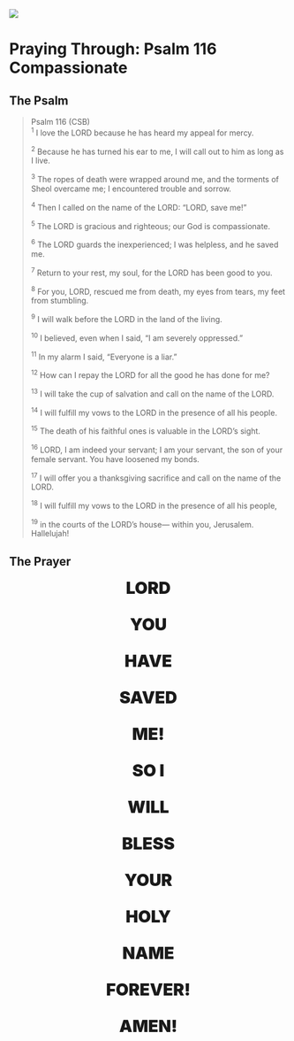 <img class="intro-right" src="/images/art-paris-psalter.jpg">

# Praying Through: Psalm 116 Compassionate

## The Psalm

>Psalm 116 (CSB)  
><sup>1</sup> I love the LORD because he has heard my appeal for mercy. 
>
><sup>2</sup> Because he has turned his ear to me, I will call out to him as long as I live. 
>
><sup>3</sup> The ropes of death were wrapped around me, and the torments of Sheol overcame me; I encountered trouble and sorrow. 
>
><sup>4</sup> Then I called on the name of the LORD: “LORD, save me!” 
>
><sup>5</sup> The LORD is gracious and righteous; our God is compassionate. 
>
><sup>6</sup> The LORD guards the inexperienced; I was helpless, and he saved me. 
>
><sup>7</sup> Return to your rest, my soul, for the LORD has been good to you. 
>
><sup>8</sup> For you, LORD, rescued me from death, my eyes from tears, my feet from stumbling. 
>
><sup>9</sup> I will walk before the LORD in the land of the living. 
>
><sup>10</sup> I believed, even when I said, “I am severely oppressed.” 
>
><sup>11</sup> In my alarm I said, “Everyone is a liar.” 
>
><sup>12</sup> How can I repay the LORD for all the good he has done for me? 
>
><sup>13</sup> I will take the cup of salvation and call on the name of the LORD. 
>
><sup>14</sup> I will fulfill my vows to the LORD in the presence of all his people. 
>
><sup>15</sup> The death of his faithful ones is valuable in the LORD’s sight. 
>
><sup>16</sup> LORD, I am indeed your servant; I am your servant, the son of your female servant. You have loosened my bonds. 
>
><sup>17</sup> I will offer you a thanksgiving sacrifice and call on the name of the LORD. 
>
><sup>18</sup> I will fulfill my vows to the LORD in the presence of all his people, 
>
><sup>19</sup> in the courts of the LORD’s house— within you, Jerusalem. Hallelujah!

## The Prayer

<div style="font-weight: 950; font-size: 30px; text-align: center;">
LORD

YOU

HAVE

SAVED

ME!

SO I

WILL

BLESS

YOUR

HOLY

NAME

FOREVER!

AMEN!
</div>

